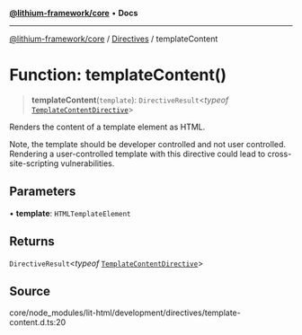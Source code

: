 [**@lithium-framework/core**](../../../README.md) • **Docs**

***

[@lithium-framework/core](../../../README.md) / [Directives](../README.md) / templateContent

# Function: templateContent()

> **templateContent**(`template`): `DirectiveResult`\<*typeof* [`TemplateContentDirective`](../classes/TemplateContentDirective.md)\>

Renders the content of a template element as HTML.

Note, the template should be developer controlled and not user controlled.
Rendering a user-controlled template with this directive
could lead to cross-site-scripting vulnerabilities.

## Parameters

• **template**: `HTMLTemplateElement`

## Returns

`DirectiveResult`\<*typeof* [`TemplateContentDirective`](../classes/TemplateContentDirective.md)\>

## Source

core/node\_modules/lit-html/development/directives/template-content.d.ts:20
